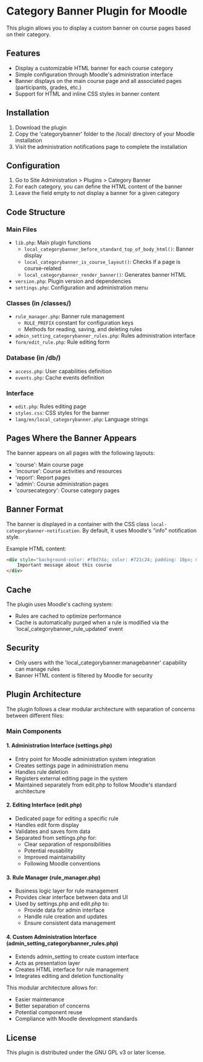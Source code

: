# Category Banner Plugin for Moodle

This plugin allows you to display a custom banner on course pages based on their category.

## Features

- Display a customizable HTML banner for each course category
- Simple configuration through Moodle's administration interface
- Banner displays on the main course page and all associated pages (participants, grades, etc.)
- Support for HTML and inline CSS styles in banner content

## Installation

1. Download the plugin
2. Copy the 'categorybanner' folder to the /local/ directory of your Moodle installation
3. Visit the administration notifications page to complete the installation

## Configuration

1. Go to Site Administration > Plugins > Category Banner
2. For each category, you can define the HTML content of the banner
3. Leave the field empty to not display a banner for a given category

## Code Structure

### Main Files
- `lib.php`: Main plugin functions
  - `local_categorybanner_before_standard_top_of_body_html()`: Banner display
  - `local_categorybanner_is_course_layout()`: Checks if a page is course-related
  - `local_categorybanner_render_banner()`: Generates banner HTML
- `version.php`: Plugin version and dependencies
- `settings.php`: Configuration and administration menu

### Classes (in /classes/)
- `rule_manager.php`: Banner rule management
  - `RULE_PREFIX` constant for configuration keys
  - Methods for reading, saving, and deleting rules
- `admin_setting_categorybanner_rules.php`: Rules administration interface
- `form/edit_rule.php`: Rule editing form

### Database (in /db/)
- `access.php`: User capabilities definition
- `events.php`: Cache events definition

### Interface
- `edit.php`: Rules editing page
- `styles.css`: CSS styles for the banner
- `lang/en/local_categorybanner.php`: Language strings

## Pages Where the Banner Appears

The banner appears on all pages with the following layouts:
- 'course': Main course page
- 'incourse': Course activities and resources
- 'report': Report pages
- 'admin': Course administration pages
- 'coursecategory': Course category pages

## Banner Format

The banner is displayed in a container with the CSS class `local-categorybanner-notification`. By default, it uses Moodle's "info" notification style.

Example HTML content:
```html
<div style="background-color: #f8d7da; color: #721c24; padding: 10px; margin: 10px 0; border: 1px solid #f5c6cb; border-radius: 4px;">
    Important message about this course
</div>
```

## Cache

The plugin uses Moodle's caching system:
- Rules are cached to optimize performance
- Cache is automatically purged when a rule is modified via the 'local_categorybanner_rule_updated' event

## Security

- Only users with the 'local_categorybanner:managebanner' capability can manage rules
- Banner HTML content is filtered by Moodle for security

## Plugin Architecture

The plugin follows a clear modular architecture with separation of concerns between different files:

### Main Components

#### 1. Administration Interface (settings.php)
- Entry point for Moodle administration system integration
- Creates settings page in administration menu
- Handles rule deletion
- Registers external editing page in the system
- Maintained separately from edit.php to follow Moodle's standard architecture

#### 2. Editing Interface (edit.php)
- Dedicated page for editing a specific rule
- Handles edit form display
- Validates and saves form data
- Separated from settings.php for:
  - Clear separation of responsibilities
  - Potential reusability
  - Improved maintainability
  - Following Moodle conventions

#### 3. Rule Manager (rule_manager.php)
- Business logic layer for rule management
- Provides clear interface between data and UI
- Used by settings.php and edit.php to:
  - Provide data for admin interface
  - Handle rule creation and updates
  - Ensure consistent data management

#### 4. Custom Administration Interface (admin_setting_categorybanner_rules.php)
- Extends admin_setting to create custom interface
- Acts as presentation layer
- Creates HTML interface for rule management
- Integrates editing and deletion functionality

This modular architecture allows for:
- Easier maintenance
- Better separation of concerns
- Potential component reuse
- Compliance with Moodle development standards

## License

This plugin is distributed under the GNU GPL v3 or later license.
